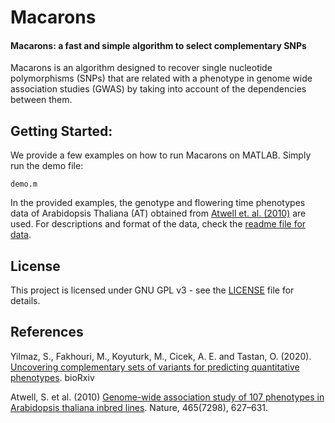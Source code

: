 # Macarons
#### Macarons: a fast and simple algorithm to select complementary SNPs
Macarons is an algorithm designed to recover single nucleotide polymorphisms (SNPs) that are related with a phenotype in genome wide association studies (GWAS) by taking into account of the dependencies between them.


## Getting Started:
We provide a few examples on how to run Macarons on MATLAB. 
Simply run the demo file:
```
demo.m
```

In the provided examples, the genotype and flowering time phenotypes data of Arabidopsis Thaliana (AT) obtained from [Atwell et. al. (2010)](https://www.ncbi.nlm.nih.gov/pubmed/20336072) are used. For descriptions and format of the data, check the [readme file for data](data/readme_data.txt).

## License
This project is licensed under GNU GPL v3 - see the [LICENSE](LICENSE) file for details.

## References
Yilmaz, S., Fakhouri, M., Koyuturk, M., Cicek, A. E. and Tastan, O. (2020). [Uncovering complementary sets of variants for predicting quantitative phenotypes](https://doi.org/10.1101/2020.12.11.419952). bioRxiv

Atwell, S. et al. (2010) [Genome-wide association study of 107 phenotypes
in Arabidopsis thaliana inbred lines](https://www.ncbi.nlm.nih.gov/pubmed/20336072). Nature, 465(7298), 627–631.
